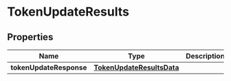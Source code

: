 

# TokenUpdateResults


## Properties

| Name | Type | Description | Notes |
|------------ | ------------- | ------------- | -------------|
|**tokenUpdateResponse** | [**TokenUpdateResultsData**](TokenUpdateResultsData.md) |  |  [optional] |



